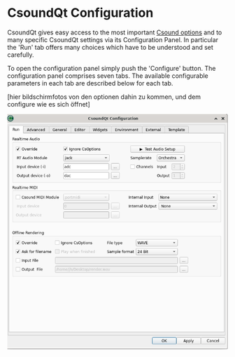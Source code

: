 # CsoundQt Configuration

CsoundQt gives easy access to the most important [Csound options](http://csound.github.io/docs/manual/CommandFlags.html) and to many specific CsoundQt settings via its Configuration Panel. In particular the 'Run' tab offers many choices which have to be understood and set carefully. 

To open the configuration panel simply push the 'Configure' button. The configuration panel comprises seven tabs. The available configurable parameters in each tab are described below for each tab.

[hier bildschirmfotos von den optionen dahin zu kommen, und dem configure wie es sich öffnet]

![run tab](img/config_run.png)   
